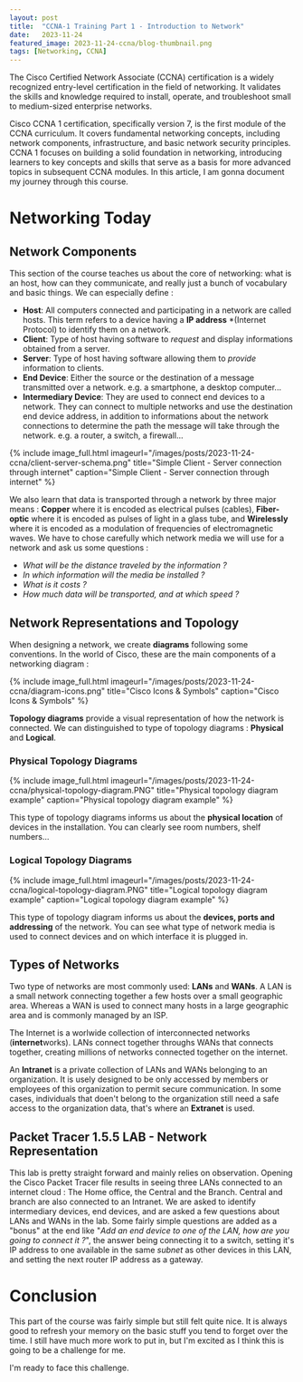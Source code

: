 ```yaml
---
layout: post
title:  "CCNA-1 Training Part 1 - Introduction to Network"
date:   2023-11-24
featured_image: 2023-11-24-ccna/blog-thumbnail.png
tags: [Networking, CCNA]
---
```


The Cisco Certified Network Associate (CCNA) certification is a widely recognized entry-level certification in the field of networking. It validates the skills and knowledge required to install, operate, and troubleshoot small to medium-sized enterprise networks.

Cisco CCNA 1 certification, specifically version 7, is the first module of the CCNA curriculum. It covers fundamental networking concepts, including network components, infrastructure, and basic network security principles. CCNA 1 focuses on building a solid foundation in networking, introducing learners to key concepts and skills that serve as a basis for more advanced topics in subsequent CCNA modules. In this article, I am gonna document my journey through this course.

<!--more-->

# Networking Today

## Network Components

This section of the course teaches us about the core of networking: what is an host, how can they communicate, and really just a bunch of vocabulary and basic things. We can especially define :

- **Host**: All computers connected and participating in a network are called hosts. This term refers to a device having a **IP address** *(Internet Protocol) to identify them on a network. 
- **Client**: Type of host having software to *request* and display informations obtained from a server.
- **Server**: Type of host having software allowing them to *provide* information to clients.
- **End Device**: Either the source or the destination of a message transmitted over a network. e.g. a smartphone, a desktop computer...
- **Intermediary Device**: They are used to connect end devices to a network. They can connect to multiple networks and use the destination end device address, in addition to informations about the network connections to determine the path the message will take through the network. e.g. a router, a switch, a firewall...

{% include image_full.html imageurl="/images/posts/2023-11-24-ccna/client-server-schema.png" title="Simple Client - Server connection through internet" caption="Simple Client - Server connection through internet" %}

We also learn that data is transported through a network by three major means : **Copper** where it is encoded as electrical pulses (cables), **Fiber-optic** where it is encoded as pulses of light in a glass tube, and **Wirelessly** where it is encoded as a modulation of frequencies of electromagnetic waves. We have to chose carefully which network media we will use for a network and ask us some questions :

- *What will be the distance traveled by the information ?*
- *In which information will the media be installed ?*
- *What is it costs ?*
- *How much data will be transported, and at which speed ?*

## Network Representations and Topology

When designing a network, we create **diagrams** following some conventions. In the world of Cisco, these are the main components of a networking diagram :

{% include image_full.html imageurl="/images/posts/2023-11-24-ccna/diagram-icons.png" title="Cisco Icons & Symbols" caption="Cisco Icons & Symbols" %}

**Topology diagrams** provide a visual representation of how the network is connected. We can distinguished to type of topology diagrams : **Physical** and **Logical**.

### Physical Topology Diagrams

{% include image_full.html imageurl="/images/posts/2023-11-24-ccna/physical-topology-diagram.PNG" title="Physical topology diagram example" caption="Physical topology diagram example" %}

This type of topology diagrams informs us about the **physical location** of devices in the installation. You can clearly see room numbers, shelf numbers...

### Logical Topology Diagrams

{% include image_full.html imageurl="/images/posts/2023-11-24-ccna/logical-topology-diagram.PNG" title="Logical topology diagram example" caption="Logical topology diagram example" %}

This type of topology diagram informs us about the **devices, ports and addressing** of the network. You can see what type of network media is used to connect devices and on which interface it is plugged in.

## Types of Networks

Two type of networks are most commonly used: **LANs** and **WANs**. A LAN is a small network connecting together a few hosts over a small geographic area. Whereas a WAN is used to connect many hosts in a large geographic area and is commonly managed by an ISP.

The Internet is a worlwide collection of interconnected networks (**internet**works). LANs connect together throughs WANs that connects together, creating millions of networks connected together on the internet.

An **Intranet** is a private collection of LANs and WANs belonging to an organization. It is usely designed to be only accessed by members or employees of this organization to permit secure communication. In some cases, individuals that doen't belong to the organization still need a safe access to the organization data, that's where an **Extranet** is used.

## Packet Tracer 1.5.5 LAB - Network Representation

This lab is pretty straight forward and mainly relies on observation. Opening the Cisco Packet Tracer file results in seeing three LANs connected to an internet cloud : The Home office, the Central and the Branch. Central and branch are also connected to an Intranet. We are asked to identify intermediary devices, end devices, and are asked a few questions about LANs and WANs in the lab. Some fairly simple questions are added as a "bonus" at the end like "*Add an end device to one of the LAN, how are you going to connect it ?*", the answer being connecting it to a switch, setting it's IP address to one available in the same *subnet* as other devices in this LAN, and setting the next router IP address as a gateway.


# Conclusion

This part of the course was fairly simple but still felt quite nice. It is always good to refresh your memory on the basic stuff you tend to forget over the time. I still have much more work to put in, but I'm excited as I think this is going to be a challenge for me.

I'm ready to face this challenge.